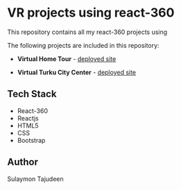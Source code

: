 # VR projects using react-360

This repository contains all my react-360 projects using

The following projects are included in this repository:

-   **Virtual Home Tour** - [deployed site](http://virtualhometour.surge.sh/)

-   **Virtual Turku City Center** - [deployed site](http://virtualturkucitycenter.surge.sh/)

## Tech Stack

-   React-360
-   Reactjs
-   HTML5
-   CSS
-   Bootstrap

## Author

Sulaymon Tajudeen
